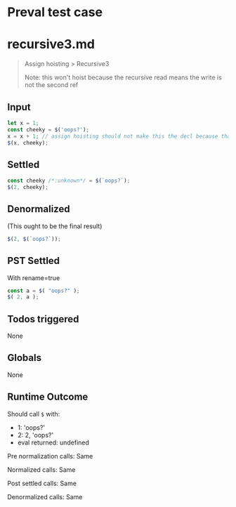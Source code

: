 # Preval test case

# recursive3.md

> Assign hoisting > Recursive3
>
> Note: this won't hoist because the recursive read means the write is not the second ref

## Input

`````js filename=intro
let x = 1;
const cheeky = $('oops?');
x = x + 1; // assign hoisting should not make this the decl because that would introduce a tdz
$(x, cheeky);
`````


## Settled


`````js filename=intro
const cheeky /*:unknown*/ = $(`oops?`);
$(2, cheeky);
`````


## Denormalized
(This ought to be the final result)

`````js filename=intro
$(2, $(`oops?`));
`````


## PST Settled
With rename=true

`````js filename=intro
const a = $( "oops?" );
$( 2, a );
`````


## Todos triggered


None


## Globals


None


## Runtime Outcome


Should call `$` with:
 - 1: 'oops?'
 - 2: 2, 'oops?'
 - eval returned: undefined

Pre normalization calls: Same

Normalized calls: Same

Post settled calls: Same

Denormalized calls: Same
